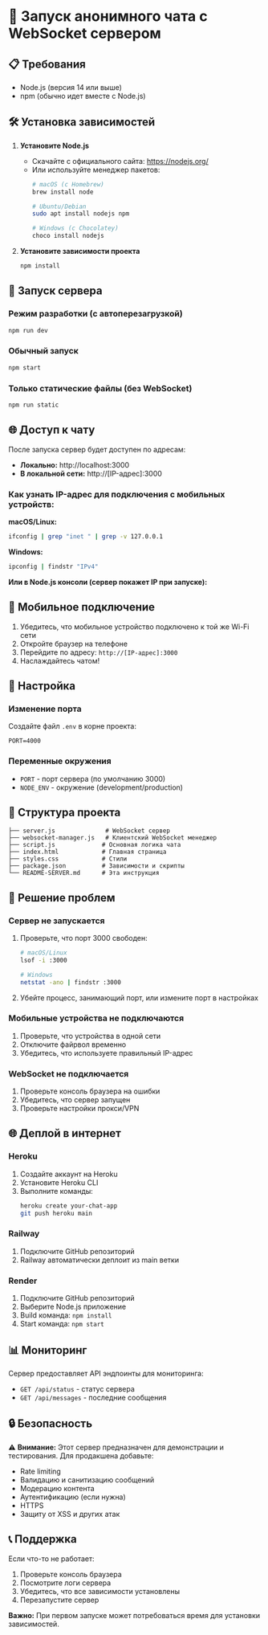 # 🚀 Запуск анонимного чата с WebSocket сервером

## 📋 Требования

- Node.js (версия 14 или выше)
- npm (обычно идет вместе с Node.js)

## 🛠 Установка зависимостей

1. **Установите Node.js**
   - Скачайте с официального сайта: https://nodejs.org/
   - Или используйте менеджер пакетов:
     ```bash
     # macOS (с Homebrew)
     brew install node
     
     # Ubuntu/Debian
     sudo apt install nodejs npm
     
     # Windows (с Chocolatey)
     choco install nodejs
     ```

2. **Установите зависимости проекта**
   ```bash
   npm install
   ```

## 🚀 Запуск сервера

### Режим разработки (с автоперезагрузкой)
```bash
npm run dev
```

### Обычный запуск
```bash
npm start
```

### Только статические файлы (без WebSocket)
```bash
npm run static
```

## 🌐 Доступ к чату

После запуска сервер будет доступен по адресам:

- **Локально:** http://localhost:3000
- **В локальной сети:** http://[IP-адрес]:3000

### Как узнать IP-адрес для подключения с мобильных устройств:

**macOS/Linux:**
```bash
ifconfig | grep "inet " | grep -v 127.0.0.1
```

**Windows:**
```bash
ipconfig | findstr "IPv4"
```

**Или в Node.js консоли (сервер покажет IP при запуске):**

## 📱 Мобильное подключение

1. Убедитесь, что мобильное устройство подключено к той же Wi-Fi сети
2. Откройте браузер на телефоне
3. Перейдите по адресу: `http://[IP-адрес]:3000`
4. Наслаждайтесь чатом!

## 🔧 Настройка

### Изменение порта
Создайте файл `.env` в корне проекта:
```
PORT=4000
```

### Переменные окружения
- `PORT` - порт сервера (по умолчанию 3000)
- `NODE_ENV` - окружение (development/production)

## 📁 Структура проекта

```
├── server.js              # WebSocket сервер
├── websocket-manager.js   # Клиентский WebSocket менеджер
├── script.js             # Основная логика чата
├── index.html            # Главная страница
├── styles.css            # Стили
├── package.json          # Зависимости и скрипты
└── README-SERVER.md      # Эта инструкция
```

## 🐛 Решение проблем

### Сервер не запускается
1. Проверьте, что порт 3000 свободен:
   ```bash
   # macOS/Linux
   lsof -i :3000
   
   # Windows
   netstat -ano | findstr :3000
   ```

2. Убейте процесс, занимающий порт, или измените порт в настройках

### Мобильные устройства не подключаются
1. Проверьте, что устройства в одной сети
2. Отключите файрвол временно
3. Убедитесь, что используете правильный IP-адрес

### WebSocket не подключается
1. Проверьте консоль браузера на ошибки
2. Убедитесь, что сервер запущен
3. Проверьте настройки прокси/VPN

## 🌐 Деплой в интернет

### Heroku
1. Создайте аккаунт на Heroku
2. Установите Heroku CLI
3. Выполните команды:
   ```bash
   heroku create your-chat-app
   git push heroku main
   ```

### Railway
1. Подключите GitHub репозиторий
2. Railway автоматически деплоит из main ветки

### Render
1. Подключите GitHub репозиторий
2. Выберите Node.js приложение
3. Build команда: `npm install`
4. Start команда: `npm start`

## 📊 Мониторинг

Сервер предоставляет API эндпоинты для мониторинга:

- `GET /api/status` - статус сервера
- `GET /api/messages` - последние сообщения

## 🔒 Безопасность

⚠️ **Внимание:** Этот сервер предназначен для демонстрации и тестирования. Для продакшена добавьте:

- Rate limiting
- Валидацию и санитизацию сообщений
- Модерацию контента
- Аутентификацию (если нужна)
- HTTPS
- Защиту от XSS и других атак

## 📞 Поддержка

Если что-то не работает:
1. Проверьте консоль браузера
2. Посмотрите логи сервера
3. Убедитесь, что все зависимости установлены
4. Перезапустите сервер

**Важно:** При первом запуске может потребоваться время для установки зависимостей.